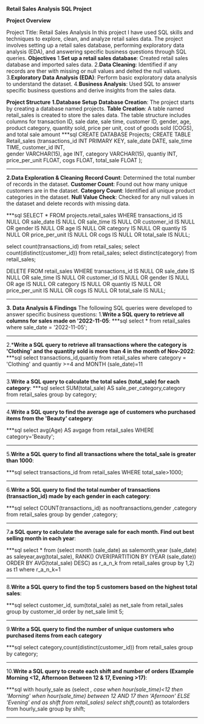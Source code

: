 **Retail Sales Analysis SQL Project**

**Project Overview**

Project Title: Retail Sales Analysis
In this project I have used SQL skills and techniques to explore, clean, and analyze retail sales data. The project involves setting up a retail sales database, performing exploratory data analysis (EDA), and answering specific business questions through SQL queries.
**Objectives**
1.**Set up a retail sales database**: Created retail sales database and imported sales data.
2.**Data Cleaning**: Identified if any records are ther with missing or null values and delted the null values.
3.**Exploratory Data Analysis (EDA)**: Perform basic exploratory data analysis to understand the dataset.
4.**Business Analysis**: Used SQL to answer specific business questions and derive insights from the sales data.

**Project Structure**
**1.Database Setup**
**Database Creation**: The project starts by creating a database named projects.
**Table Creation**: A table named retail_sales is created to store the sales data. The table structure includes columns for transaction ID, sale date, sale time, customer ID, gender, age, product category, quantity sold, price per unit, cost of goods sold (COGS), and total sale amount
***sql
CREATE DATABASE Projects;
CREATE TABLE Retail_sales
 (transactions_id	INT PRIMARY KEY,
 sale_date	DATE,
 sale_time	TIME,
 customer_id INT,	
 gender	VARCHAR(15),
 age	INT,
 category	VARCHAR(15),
 quantiy INT,	
 price_per_unit	FLOAT,
 cogs	FLOAT,
 total_sale FLOAT );
***

**2.Data Exploration & Cleaning**
**Record Count**: Determined the total number of records in the dataset.
**Customer Count**: Found out how many unique customers are in the dataset.
**Category Count**: Identified all unique product categories in the dataset.
**Null Value Check**: Checked for any null values in the dataset and delete records with missing data.

 ***sql
  SELECT * FROM projects.retail_sales
 WHERE transactions_id IS NULL
 OR
 sale_date IS NULL
 OR sale_time IS NULL
 OR customer_id IS NULL
 OR gender IS NULL
 OR age IS NULL 
 OR category IS NULL
 OR quantiy IS NULL
 OR price_per_unit IS NULL
 OR cogs IS NULL
 OR total_sale IS NULL;

 select count(transactions_id) from retail_sales;
 select count(distinct(customer_id)) from retail_sales;
 select distinct(category) from retail_sales;
 
  DELETE FROM retail_sales
 WHERE transactions_id IS NULL
 OR
 sale_date IS NULL
 OR sale_time IS NULL
 OR customer_id IS NULL
 OR gender IS NULL
 OR age IS NULL 
 OR category IS NULL
 OR quantiy IS NULL
 OR price_per_unit IS NULL
 OR cogs IS NULL
 OR total_sale IS NULL;
 ***

**3. Data Analysis & Findings**
The following SQL queries were developed to answer specific business questions:
1.**Write a SQL query to retrieve all columns for sales made on '2022-11-05**:
***sql
select * from retail_sales where sale_date = '2022-11-05';
***

2.***Write a SQL query to retrieve all transactions where the category is 'Clothing' and the quantity sold is more than 4 in the month of Nov-2022**:
***sql
 select transactions_id,quantiy from retail_sales where category = 'Clothing' and quantiy >=4 and MONTH (sale_date)=11
 ***
 
3.**Write a SQL query to calculate the total sales (total_sale) for each category**:
***sql
select SUM(total_sale) AS sale_per_category,category from retail_sales
group by category;
***

4.**Write a SQL query to find the average age of customers who purchased items from the 'Beauty' category**:

***sql
select avg(Age) AS avgage from retail_sales
WHERE category='Beauty';
***

5.**Write a SQL query to find all transactions where the total_sale is greater than 1000**:

***sql
select transactions_id from retail_sales
WHERE total_sale>1000;
***

6.**Write a SQL query to find the total number of transactions (transaction_id) made by each gender in each category**:

***sql
select COUNT(transactions_id) as nooftransactions,gender ,category from retail_sales
group by gender ,category;
***

7.**a SQL query to calculate the average sale for each month. Find out best selling month in each year**:

***sql
select * from (select month (sale_date) as salemonth,year (sale_date)  as saleyear,avg(total_sale),
RANK() OVER(PARTITION BY (YEAR (sale_date)) ORDER BY AVG(total_sale) DESC) as r_a_n_k
from retail_sales 
group by 1,2) as t1
where r_a_n_k=1
***

8.**Write a SQL query to find the top 5 customers based on the highest total sales**:

***sql 
select customer_id, sum(total_sale) as net_sale
from retail_sales
group by customer_id
order by net_sale
limit 5;
***
9.**Write a SQL query to find the number of unique customers who purchased items from each category**

***sql
select category,count(distinct(customer_id))
from retail_sales
group by category;
***

10.**Write a SQL query to create each shift and number of orders (Example Morning <12, Afternoon Between 12 & 17, Evening >17)**:

***sql
with hourly_sale as 
(select *,
case when hour(sale_time)<12 then 'Morning'
       when hour(sale_time) between 12 AND 17 then 'Afernoon'
	ELSE 'Evening'
    end as shift
from retail_sales)
select shift,count(*) as totalorders from hourly_sale
group by shift;
***
